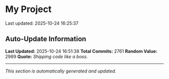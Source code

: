 # My Project


Last updated: 2025-10-24 16:25:37
















































































































































































































































































































































































































































































































































































































































































































































































































































































































































































































































































































































































































































































































































































































































































































































































































































































































































































































































































































































































































































































































































































































































































































































































































































































































































































































































































































































































































































































































































































































































































































































































































































































## Auto-Update Information

**Last Updated:** 2025-10-24 16:51:38
**Total Commits:** 2761
**Random Value:** 2989
**Quote:** _Shipping code like a boss._

---
_This section is automatically generated and updated._